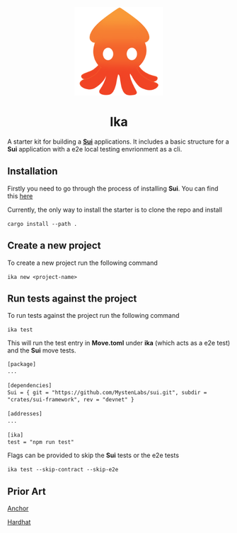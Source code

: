 <div align="center">
  <img height="200x" src="./ika.png" />

  <h1>Ika</h1>
</div>

A starter kit for building a [**Sui**](https://sui.io/) applications. It includes a basic structure for a **Sui** application with a e2e local testing envrionment as a cli.

## Installation
Firstly you need to go through the process of installing **Sui**.
You can find this [here](https://docs.sui.io/build/install)

Currently, the only way to install the starter is to clone the repo and install 

```cargo install --path .```

## Create a new project
To create a new project run the following command

```ika new <project-name>```

## Run tests against the project
To run tests against the project run the following command

```ika test```

This will run the test entry in **Move.toml** under **ika** (which acts as a e2e test) and the **Sui** move tests.
```
[package]
...

[dependencies]
Sui = { git = "https://github.com/MystenLabs/sui.git", subdir = "crates/sui-framework", rev = "devnet" }

[addresses]
...

[ika]
test = "npm run test"
```

Flags can be provided to skip the **Sui** tests or the e2e tests

```ika test --skip-contract --skip-e2e```


## Prior Art
[Anchor](https://github.com/coral-xyz/anchor)

[Hardhat](https://hardhat.org/)
